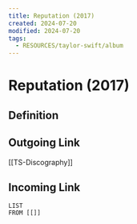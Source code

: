 ```yaml
---
title: Reputation (2017)
created: 2024-07-20
modified: 2024-07-20
tags:
  - RESOURCES/taylor-swift/album
---
```

# Reputation (2017)
## Definition

## Outgoing Link
[[TS-Discography]]
## Incoming Link
```dataview
LIST
FROM [[]]
```
